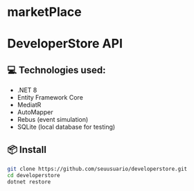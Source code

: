 # marketPlace
# DeveloperStore API

## 💻 Technologies used:
- .NET 8
- Entity Framework Core
- MediatR
- AutoMapper
- Rebus (event simulation)
- SQLite (local database for testing)

## 📦 Install
```bash
git clone https://github.com/seuusuario/developerstore.git
cd developerstore
dotnet restore
